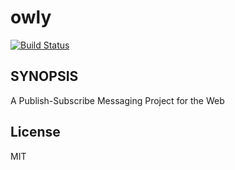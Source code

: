 
# owly 

[![Build Status](https://travis-ci.org/yleo77/owly.svg?branch=master)](https://travis-ci.org/yleo77/owly)

## SYNOPSIS

A  Publish-Subscribe Messaging Project for the Web

## License

MIT